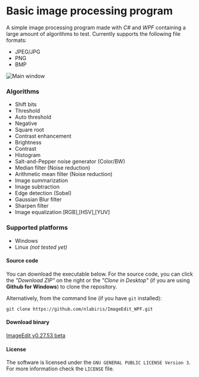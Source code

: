 # Basic image processing program

A simple image processing program made with *C#* and *WPF* containing a large amount of algorithms to test.
Currently supports the following file formats:

- JPEG/JPG
- PNG
- BMP

![Main window](https://i.imgur.com/23pp4Gl.png)


### Algorithms

- Shift bits
- Threshold
- Auto threshold
- Negative
- Square root
- Contrast enhancement
- Brightness
- Contrast
- Histogram
- Salt-and-Pepper noise generator (Color/BW)
- Median filter (Noise reduction)
- Arithmetic mean filter (Noise reduction)
- Image summarization
- Image subtraction
- Edge detection (Sobel)
- Gaussian Blur filter
- Sharpen filter
- Image equalization [RGB],[HSV],[YUV]

### Supported platforms
- Windows
- Linux *(not tested yet)*

#### Source code

You can download the executable below. For the source code, you can click the *"Download ZIP"* on the right or the *"Clone in Desktop"* (if you are using  **Github for Windows**) to clone the repository.

Alternatively, from the command line (if you have `git` installed):
```
git clone https://github.com/nlabiris/ImageEdit_WPF.git
```

#### Download binary

[ImageEdit v0.27.53 beta](https://github.com/nlabiris/ImageEdit_WPF/blob/master/ImageEdit_WPF/bin/Release/ImageEdit_v0.27.53_beta.rar?raw=true)


#### License

The software is licensed under the `GNU GENERAL PUBLIC LICENSE Version 3`. For more information check the `LICENSE` file.
